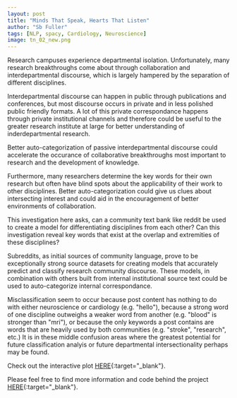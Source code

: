 ```yaml
---
layout: post
title: "Minds That Speak, Hearts That Listen"
author: "Sb Fuller"
tags: [NLP, spacy, Cardiology, Neuroscience]
image: tn_02_new.png
---
```


Research campuses experience departmental isolation. Unfortunately, many research breakthroughs come about through collaboration and interdepartmental discourse, which is largely hampered by the separation of different disciplines.

Interdepartmental discourse can happen in public through publications and conferences, but most discourse occurs in private and in less polished public friendly formats. A lot of this private correspondance happens through private institutional channels and therefore could be useful to the greater research institute at large for better understanding of inderdepartmental research.

Better auto-categorization of passive interdepartmental discourse could accelerate the occurance of collaborative breakthroughs most important to research and the development of knowledge.

Furthermore, many researchers determine the key words for their own research but often have blind spots about the applicability of their work to other disciplines. Better auto-categorization could give us clues about intersecting interest and could aid in the encouragement of better environments of collaboration.

This investigation here asks, can a community text bank like reddit be used to create a model for differentiating disciplines from each other? Can this investigation reveal key words that exist at the overlap and extremities of these disciplines?

Subreddits, as initial sources of community language, prove to be exceptionally strong source datasets for creating models that accurately predict and classify research community discourse. These models, in combination with others built from internal institutional source text could be used to auto-categorize internal correspondance.

Misclassification seem to occur because post content has nothing to do with either neuroscience or cardiology (e.g. "hello"), because a strong word of one discipline outweighs a weaker word from another (e.g. "blood" is stronger than "mri"), or because the only keywords a post contains are words that are heavily used by both communities (e.g. "stroke", "research", etc.) It is in these middle confusion areas where the greatest potential for future classification analyis or future departmental intersectionality perhaps may be found.

Check out the interactive plot [HERE](https://sbfullerstudio.github.io/Minds_That_Speak_Hearts_That_Listen/Subreddit-Visualization.html){:target="_blank"}.


Please feel free to find more information and code behind the project [HERE](https://github.com/sbfullerstudio/Minds_That_Speak_Hearts_That_Listen){:target="_blank"}.

